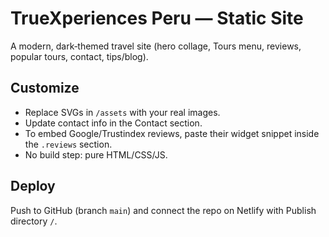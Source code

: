 # TrueXperiences Peru — Static Site

A modern, dark‑themed travel site (hero collage, Tours menu, reviews, popular tours, contact, tips/blog).

## Customize
- Replace SVGs in `/assets` with your real images.
- Update contact info in the Contact section.
- To embed Google/Trustindex reviews, paste their widget snippet inside the `.reviews` section.
- No build step: pure HTML/CSS/JS.

## Deploy
Push to GitHub (branch `main`) and connect the repo on Netlify with Publish directory `/`.

